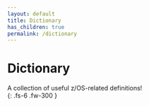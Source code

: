 ```yaml
---
layout: default
title: Dictionary 
has_children: true
permalink: /dictionary
---
```


# Dictionary

A collection of useful z/OS-related definitions!  
{: .fs-6 .fw-300 }
